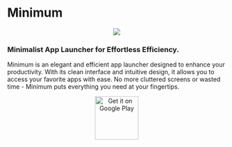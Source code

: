 # Minimum

<p align="center">
  <img src="https://i.imgur.com/MthCa4T.png">
</p>

### Minimalist App Launcher for Effortless Efficiency.

Minimum is an elegant and efficient app launcher designed to enhance your productivity. With its clean interface and intuitive design, it allows you to access your favorite apps with ease. No more cluttered screens or wasted time - Minimum puts everything you need at your fingertips.

<p align="center">
  <a  href='https://play.google.com/store/apps/details?id=juniojsv.minimum&pcampaignid=pcampaignidMKT-Other-global-all-co-prtnr-py-PartBadge-Mar2515-1'>
    <img height=100 alt='Get it on Google Play' src='https://play.google.com/intl/en_us/badges/static/images/badges/en_badge_web_generic.png'/>  
  </a>
</p>
